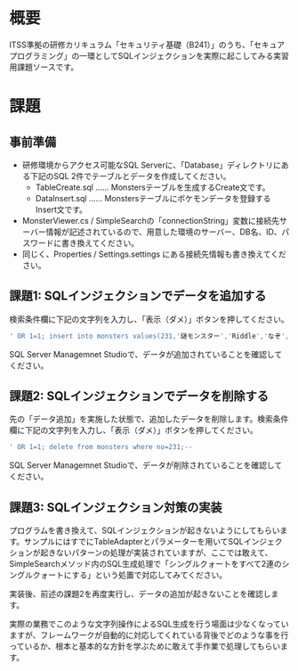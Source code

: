 # 概要

ITSS準拠の研修カリキュラム「セキュリティ基礎（B241）」のうち、「セキュアプログラミング」の一環としてSQLインジェクションを実際に起こしてみる実習用課題ソースです。

# 課題

## 事前準備
- 研修環境からアクセス可能なSQL Serverに、「Database」ディレクトリにある下記のSQL 2件でテーブルとデータを作成してください。
  - TableCreate.sql …… Monstersテーブルを生成するCreate文です。
  - DataInsert.sql …… Monstersテーブルにポケモンデータを登録するInsert文です。
- MonsterViewer.cs / SimpleSearchの「connectionString」変数に接続先サーバー情報が記述されているので、用意した環境のサーバー、DB名、ID、パスワードに書き換えてください。
- 同じく、Properties / Settings.settings にある接続先情報も書き換えてください。

## 課題1: SQLインジェクションでデータを追加する
検索条件欄に下記の文字列を入力し、「表示（ダメ）」ボタンを押してください。

```sql
' OR 1=1; insert into monsters values(231,'謎モンスター','Riddle','なぞ',null,null,null);--
```

SQL Server Managemnet Studioで、データが追加されていることを確認してください。

## 課題2: SQLインジェクションでデータを削除する

先の「データ追加」を実施した状態で、追加したデータを削除します。検索条件欄に下記の文字列を入力し、「表示（ダメ）」ボタンを押してください。

```sql
' OR 1=1; delete from monsters where no=231;--
```

SQL Server Managemnet Studioで、データが削除されていることを確認してください。

## 課題3: SQLインジェクション対策の実装

プログラムを書き換えて、SQLインジェクションが起きないようにしてもらいます。サンプルにはすでにTableAdapterとパラメーターを用いてSQLインジェクションが起きないパターンの処理が実装されていますが、ここでは敢えて、SimpleSearchメソッド内のSQL生成処理で「シングルクォートをすべて2連のシングルクォートにする」という処置で対応してみてください。

実装後、前述の課題2を再度実行し、データの追加が起きないことを確認します。

実際の業務でこのような文字列操作によるSQL生成を行う場面は少なくなっていますが、フレームワークが自動的に対応してくれている背後でどのような事を行っているか、根本と基本的な方針を学ぶために敢えて手作業で処理してもらいます。

